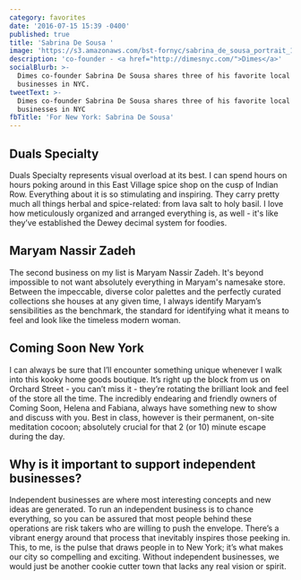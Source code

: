 ```yaml
---
category: favorites
date: '2016-07-15 15:39 -0400'
published: true
title: 'Sabrina De Sousa '
image: 'https://s3.amazonaws.com/bst-fornyc/sabrina_de_sousa_portrait_1024.jpg'
description: 'co-founder - <a href="http://dimesnyc.com/">Dimes</a>'
socialBlurb: >-
  Dimes co-founder Sabrina De Sousa shares three of his favorite local
  businesses in NYC.
tweetText: >-
  Dimes co-founder Sabrina De Sousa shares three of his favorite local
  businesses in NYC
fbTitle: 'For New York: Sabrina De Sousa'
---
```

## Duals Specialty
Duals Specialty represents visual overload at its best. I can spend hours on hours poking around in this East Village spice shop on the cusp of Indian Row. Everything about it is so stimulating and inspiring. They carry pretty much all things herbal and spice-related: from lava salt to holy basil. I love how meticulously organized and arranged everything is, as well - it's like they’ve established the Dewey decimal system for foodies. 

## Maryam Nassir Zadeh 
The second business on my list is Maryam Nassir Zadeh. It's beyond impossible to not want  absolutely everything in Maryam's namesake store. Between the impeccable, diverse color palettes and the perfectly curated collections she houses at any given time, I always identify Maryam’s sensibilities as the benchmark, the standard for identifying what it means to feel and look like the timeless modern woman.

## Coming Soon New York
I can always be sure that I’ll encounter something unique whenever I walk into this kooky home goods boutique. It’s right up the block from us on Orchard Street - you can’t miss it - they’re rotating the brilliant look and feel of the store all the time. The incredibly endearing and friendly owners of Coming Soon, Helena and Fabiana, always have something new to show and discuss with you. Best in class, however is their permanent, on-site meditation cocoon; absolutely crucial for that 2 (or 10) minute escape during the day. 

## Why is it important to support independent businesses?
Independent businesses are where most interesting concepts and new ideas are generated. To run an independent business is to chance everything, so you can be assured that most people behind these operations are risk takers who are willing to push the envelope. There’s a vibrant energy around that process that inevitably inspires those peeking in. This, to me, is the pulse that draws people in to New York; it’s what makes our city so compelling and exciting. Without independent businesses, we would just be another cookie cutter town that lacks any real vision or spirit.
